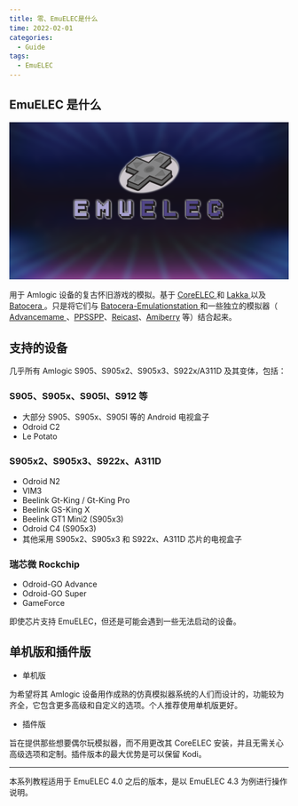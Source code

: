 ```yaml
---
title: 零、EmuELEC是什么
time: 2022-02-01
categories: 
  - Guide
tags:
  - EmuELEC
---
```


## EmuELEC 是什么

![](./assets/Snipaste_0-1.png)

用于 Amlogic 设备的复古怀旧游戏的模拟。基于 [CoreELEC ](https://github.com/CoreELEC/CoreELEC)和 [Lakka ](https://github.com/libretro/Lakka-LibreELEC)以及 [Batocera ](https://github.com/batocera-linux/batocera.linux)。只是将它们与 [Batocera-Emulationstation ](https://github.com/batocera-linux/batocera-emulationstation)和一些独立的模拟器（ [Advancemame ](https://github.com/amadvance/advancemame)、[PPSSPP](https://github.com/hrydgard/ppsspp)、[Reicast](https://github.com/reicast/reicast-emulator)、[Amiberry](https://github.com/midwan/amiberry) 等）结合起来。

## 支持的设备

几乎所有 Amlogic S905、S905x2、S905x3、S922x/A311D 及其变体，包括：

### S905、S905x、S905l、S912 等 

- 大部分 S905、S905x、S905l 等的 Android 电视盒子 
- Odroid C2
- Le Potato

### S905x2、S905x3、S922x、A311D 

- Odroid N2
- VIM3
-  Beelink Gt-King / Gt-King Pro 
- Beelink GS-King X
- Beelink GT1 Mini2 (S905x3)
- Odroid C4 (S905x3)
- 其他采用 S905x2、S905x3 和 S922x、A311D 芯片的电视盒子

### 瑞芯微 Rockchip

- Odroid-GO Advance
- Odroid-GO Super
- GameForce

即使芯片支持 EmuELEC，但还是可能会遇到一些无法启动的设备。

## 单机版和插件版

- 单机版

为希望将其 Amlogic 设备用作成熟的仿真模拟器系统的人们而设计的，功能较为齐全，它包含更多高级和自定义的选项。个人推荐使用单机版更好。

- 插件版

旨在提供那些想要偶尔玩模拟器，而不用更改其 CoreELEC 安装，并且无需关心高级选项和定制。插件版本的最大优势是可以保留 Kodi。

---

本系列教程适用于 EmuELEC 4.0 之后的版本，是以 EmuELEC 4.3 为例进行操作说明。
